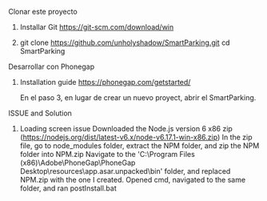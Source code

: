 Clonar este proyecto

1. Installar Git
	https://git-scm.com/download/win
	
2. 
	git clone https://github.com/unholyshadow/SmartParking.git
	cd SmartParking

Desarrollar con Phonegap

1. Installation guide
	https://phonegap.com/getstarted/
	
	En el paso 3, en lugar de crear un nuevo proyect, abrir el SmartParking.


ISSUE and Solution
1. Loading screen issue
Downloaded the Node.js version 6 x86 zip (https://nodejs.org/dist/latest-v6.x/node-v6.17.1-win-x86.zip)
In the zip file, go to node_modules folder, extract the NPM folder, and zip the NPM folder into NPM.zip
Navigate to the 'C:\Program Files (x86)\Adobe\PhoneGap\PhoneGap Desktop\resources\app.asar.unpacked\bin' folder, and replaced NPM.zip with the one I created.
Opened cmd, navigated to the same folder, and ran postInstall.bat